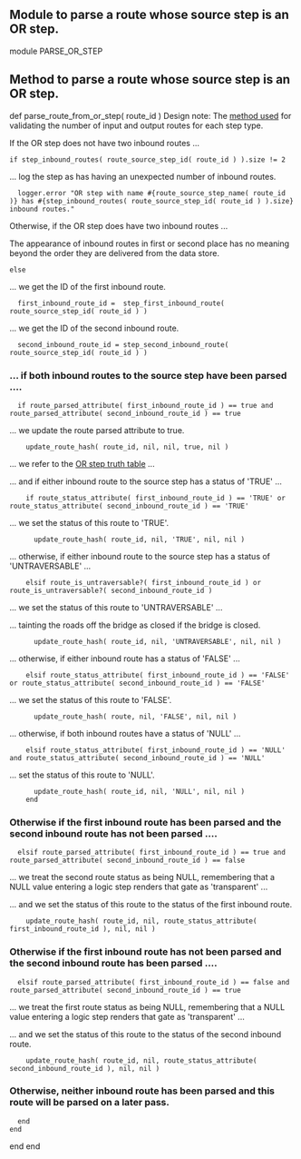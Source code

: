 ## Module to parse a route whose source step is an OR step.

module PARSE_OR_STEP
## Method to parse a route whose source step is an OR step.

  def parse_route_from_or_step( route_id )
Design note: The [method used](https://ukparliament.github.io/ontologies/procedure/flowcharts/meta/design-notes/#validating-inputs-and-outputs-to-steps) for validating the number of input and output routes for each step type.

If the OR step does not have two inbound routes ...

    if step_inbound_routes( route_source_step_id( route_id ) ).size != 2
... log the step as has having an unexpected number of inbound routes.

      logger.error "OR step with name #{route_source_step_name( route_id )} has #{step_inbound_routes( route_source_step_id( route_id ) ).size} inbound routes."
Otherwise, if the OR step does have two inbound routes ...

The appearance of inbound routes in first or second place has no meaning beyond the order they are delivered from the data store.

    else
... we get the ID of the first inbound route.

      first_inbound_route_id =  step_first_inbound_route( route_source_step_id( route_id ) )
... we get the ID of the second inbound route.

      second_inbound_route_id = step_second_inbound_route( route_source_step_id( route_id ) )
### ... if both inbound routes to the source step have been parsed ....

      if route_parsed_attribute( first_inbound_route_id ) == true and route_parsed_attribute( second_inbound_route_id ) == true
... we update the route parsed attribute to true.

        update_route_hash( route_id, nil, nil, true, nil )
... we refer to the [OR step truth table](https://ukparliament.github.io/ontologies/procedure/flowcharts/meta/design-notes/#truth-table-or) ...

... and if either inbound route to the source step has a status of 'TRUE' ...

        if route_status_attribute( first_inbound_route_id ) == 'TRUE' or route_status_attribute( second_inbound_route_id ) == 'TRUE'
... we set the status of this route to 'TRUE'.

          update_route_hash( route_id, nil, 'TRUE', nil, nil )
... otherwise, if either inbound route to the source step has a status of 'UNTRAVERSABLE' ...

        elsif route_is_untraversable?( first_inbound_route_id ) or route_is_untraversable?( second_inbound_route_id )
... we set the status of this route to 'UNTRAVERSABLE' ...

... tainting the roads off the bridge as closed if the bridge is closed.

          update_route_hash( route_id, nil, 'UNTRAVERSABLE', nil, nil )
... otherwise, if either inbound route has a status of 'FALSE' ...

        elsif route_status_attribute( first_inbound_route_id ) == 'FALSE' or route_status_attribute( second_inbound_route_id ) == 'FALSE'
... we set the status of this route to 'FALSE'.

          update_route_hash( route, nil, 'FALSE', nil, nil )
... otherwise, if both inbound routes have a status of 'NULL' ...

        elsif route_status_attribute( first_inbound_route_id ) == 'NULL' and route_status_attribute( second_inbound_route_id ) == 'NULL'
... set the status of this route to 'NULL'.

          update_route_hash( route_id, nil, 'NULL', nil, nil )
        end
### Otherwise if the first inbound route has been parsed and the second inbound route has not been parsed ....

      elsif route_parsed_attribute( first_inbound_route_id ) == true and route_parsed_attribute( second_inbound_route_id ) == false
... we treat the second route status as being NULL, remembering that a NULL value entering a logic step renders that gate as 'transparent' ...

... and we set the status of this route to the status of the first inbound route.

        update_route_hash( route_id, nil, route_status_attribute( first_inbound_route_id ), nil, nil )
### Otherwise if the first inbound route has not been parsed and the second inbound route has been parsed ....

      elsif route_parsed_attribute( first_inbound_route_id ) == false and route_parsed_attribute( second_inbound_route_id ) == true
... we treat the first route status as being NULL, remembering that a NULL value entering a logic step renders that gate as 'transparent' ...

... and we set the status of this route to the status of the second inbound route.

        update_route_hash( route_id, nil, route_status_attribute( second_inbound_route_id ), nil, nil )
### Otherwise, neither inbound route has been parsed and this route will be parsed on a later pass.

      end
    end
  end
end